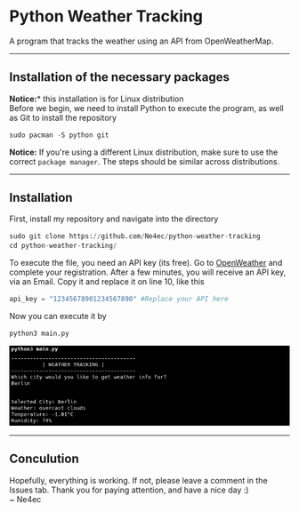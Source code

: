 # Python Weather Tracking
A program that tracks the weather using an API from OpenWeatherMap.
_____
## Installation of the necessary packages
**Notice:*** this installation is for Linux distribution<br>
Before we begin, we need to install Python to execute the program, as well as Git to install the repository
```python
sudo pacman -S python git 
```
**Notice:** If you're using a different Linux distribution, make sure to use the correct `package manager`. The steps should be similar across distributions.
____
## Installation
First, install my repository and navigate into the directory
```python
sudo git clone https://github.com/Ne4ec/python-weather-tracking
cd python-weather-tracking/
```
To execute the file, you need an API key (its free). Go to [OpenWeather](https://openweathermap.org/) and complete your registration.
After a few minutes, you will receive an API key, via an Email. Copy it and replace it on line 10, like this
```python
api_key = "12345678901234567890" #Replace your API here  
```
Now you can execute it by
```python
python3 main.py
```
![poc](https://github.com/Ne4ec/python-weather-tracking/blob/main/.poc.png)
____
## Conculution
Hopefully, everything is working. If not, please leave a comment in the Issues tab. Thank you for paying attention, and have a nice day :)<br>
~ Ne4ec

